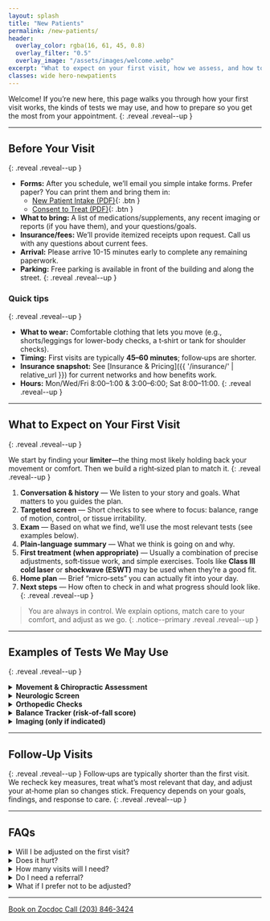 ```yaml
---
layout: splash
title: "New Patients"
permalink: /new-patients/
header:
  overlay_color: rgba(16, 61, 45, 0.8)
  overlay_filter: "0.5"
  overlay_image: "/assets/images/welcome.webp"
excerpt: "What to expect on your first visit, how we assess, and how to get ready."
classes: wide hero-newpatients
---
```


Welcome! If you’re new here, this page walks you through how your first visit works, the kinds of tests we may use, and how to prepare so you get the most from your appointment.
{: .reveal .reveal--up }

---

## Before Your Visit
{: .reveal .reveal--up }
- **Forms:** After you schedule, we’ll email you simple intake forms. Prefer paper? You can print them and bring them in:
  - [New Patient Intake (PDF)](/assets/forms/new-patient-intake.pdf){: .btn }
  - [Consent to Treat (PDF)](/assets/forms/consent-to-treat.pdf){: .btn }
- **What to bring:** A list of medications/supplements, any recent imaging or reports (if you have them), and your questions/goals.
- **Insurance/fees:** We’ll provide itemized receipts upon request. Call us with any questions about current fees.
- **Arrival:** Please arrive 10-15 minutes early to complete any remaining paperwork.
- **Parking:** Free parking is available in front of the building and along the street.
{: .reveal .reveal--up }

### Quick tips
{: .reveal .reveal--up }
- **What to wear:** Comfortable clothing that lets you move (e.g., shorts/leggings for lower-body checks, a t‑shirt or tank for shoulder checks).
- **Timing:** First visits are typically **45–60 minutes**; follow‑ups are shorter.
- **Insurance snapshot:** See [Insurance & Pricing]({{ '/insurance/' | relative_url }}) for current networks and how benefits work.
- **Hours:** Mon/Wed/Fri 8:00–1:00 & 3:00–6:00; Sat 8:00–11:00.
{: .reveal .reveal--up }

---

## What to Expect on Your First Visit
{: .reveal .reveal--up }

We start by finding your **limiter**—the thing most likely holding back your movement or comfort. Then we build a right‑sized plan to match it.
{: .reveal .reveal--up }

1. **Conversation & history** — We listen to your story and goals. What matters to you guides the plan.  
2. **Targeted screen** — Short checks to see where to focus: balance, range of motion, control, or tissue irritability.  
3. **Exam** — Based on what we find, we’ll use the most relevant tests (see examples below).  
4. **Plain‑language summary** — What we think is going on and why.  
5. **First treatment (when appropriate)** — Usually a combination of precise adjustments, soft‑tissue work, and simple exercises. Tools like **Class III cold laser** or **shockwave (ESWT)** may be used when they’re a good fit.  
6. **Home plan** — Brief “micro‑sets” you can actually fit into your day.  
7. **Next steps** — How often to check in and what progress should look like.
{: .reveal .reveal--up }

> You are always in control. We explain options, match care to your comfort, and adjust as we go.
{: .notice--primary .reveal .reveal--up }

---

## Examples of Tests We May Use
{: .reveal .reveal--up }
<div class="faq">
  <details class="reveal reveal--up">
    <summary><strong>Movement & Chiropractic Assessment</strong></summary>
    <div class="faq__content">
      Posture and movement checks, joint motion (palpation), and how different areas influence each other (e.g., hip → low back). We look for the clearest place to create change.
    </div>
  </details>

  <details class="reveal reveal--up">
    <summary><strong>Neurologic Screen</strong></summary>
    <div class="faq__content">
      Eye movements and head/eye coordination, simple balance tests (eyes open/closed, single‑leg stance), reflexes, and light strength checks. We’re mapping input → output.
    </div>
  </details>

  <details class="reveal reveal--up">
    <summary><strong>Orthopedic Checks</strong></summary>
    <div class="faq__content">
      Range‑of‑motion and position tests that help confirm or rule out common joint/tendon issues. Always scaled to comfort.
    </div>
  </details>

  <details class="reveal reveal--up">
    <summary><strong>Balance Tracker (risk‑of‑fall score)</strong></summary>
    <div class="faq__content">
      A computerized force plate measures sway while you stand still. It gives an easy‑to‑understand score you can track over time.
    </div>
  </details>

  <details class="reveal reveal--up">
    <summary><strong>Imaging (only if indicated)</strong></summary>
    <div class="faq__content">
      X‑rays or other imaging are ordered only when they’re likely to change the plan. We avoid unnecessary imaging.
    </div>
  </details>
</div>

---

## Follow‑Up Visits
{: .reveal .reveal--up }
Follow‑ups are typically shorter than the first visit. We recheck key measures, treat what’s most relevant that day, and adjust your at‑home plan so changes stick. Frequency depends on your goals, findings, and response to care.
{: .reveal .reveal--up }

---

## FAQs

<div class="faq">
  <details class="reveal reveal--up">
    <summary>Will I be adjusted on the first visit?</summary>
    <div class="faq__content">
      Often, yes—if it’s appropriate and safe. If something else is a better first step, we’ll explain why and offer options.
    </div>
  </details>

  <details class="reveal reveal--up">
    <summary>Does it hurt?</summary>
    <div class="faq__content">
      Care is gentle and matched to your comfort. You’re always in control—tell us your preferences.
    </div>
  </details>

  <details class="reveal reveal--up">
    <summary>How many visits will I need?</summary>
    <div class="faq__content">
      It depends on your goals and findings. We track progress and adjust the plan so you can feel and function better as quickly as possible.
    </div>
  </details>

  <details class="reveal reveal--up">
    <summary>Do I need a referral?</summary>
    <div class="faq__content">
      Usually not. If we think you’d benefit from another specialist, we’ll tell you and help coordinate care.
    </div>
  </details>

  <details class="reveal reveal--up">
    <summary>What if I prefer not to be adjusted?</summary>
    <div class="faq__content">
      That’s okay. We have effective alternatives like targeted exercises, soft‑tissue work, isometrics, and Class III cold laser. We’ll match care to your preferences.
    </div>
  </details>
</div>

---

<div class="contact-actions reveal reveal--up">
  <a href="https://www.zocdoc.com/practice/cranbury-chiropractic-center-43835" class="btn">
    <span class="btn-label">Book on Zocdoc</span>
  </a>
  <a href="tel:+12038463424" class="btn">
    <span class="btn-label">Call (203) 846-3424</span>
  </a>
</div>
